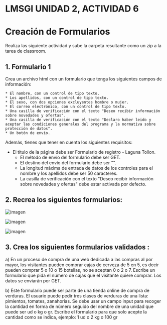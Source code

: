 # LMSGI UNIDAD 2, ACTIVIDAD 6
# Creación de Formularios
Realiza las siguiente actividad y sube la carpeta resultante como un zip a la tarea de classroom. 

## **1. Formulario 1**

Crea un archivo html con un formulario que tenga los siguientes campos de información:

    * El nombre, con un control de tipo texto.
    * Los apellidos, con un control de tipo texto.
    * El sexo, con dos opciones excluyentes hombre o mujer.
    * El correo electrónico, con un control de tipo texto.
    * Una casilla de verificación con el texto "Deseo recibir información sobre novedades y ofertas".
    * Una casilla de verificación con el texto "Declaro haber leido y aceptar las condiciones generales del programa y la normativa sobre protección de datos".
    * Un botón de envío.

Además, tienes que tener en cuenta los siguientes requisitos:
* El título de la página debe ser Formulario de registro - Laguna Tollon.
    * El método de envío del formulario debe ser GET.
    * El destino del envío del formulario debe ser "".
    * La longitud máxima de entrada de datos de los controles para el nombre y los apellidos debe ser 50 caracteres.
    * La casilla de verificación con el texto "Deseo recibir información sobre novedades y ofertas" debe estar activada por defecto.

  
## **2. Recrea los siguientes formularios:**


![imagen](https://github.com/teacherandresf/lmsgi_u2_a5/assets/145907219/16dc2bad-73df-4de4-8e72-9a8ae757c49b)


![imagen](https://github.com/teacherandresf/lmsgi_u2_a5/assets/145907219/8e9c4035-7f0a-4841-99ae-f4f1cd923d53)


![imagen](https://github.com/teacherandresf/lmsgi_u2_a5/assets/145907219/c5f85b34-ba68-43ff-ac55-720b060ffd3c)


## **3. Crea los siguientes formularios validados :**

a) En un proceso de compra de una web dedicada a las compras al por mayor, los visitantes pueden comprar cajas de cerveza de 5 en 5, es decir pueden comprar 5 o 10 o 15 botellas, no se aceptan 0 o 2 o 7. Escribe un formulario que pida el número de cajas que el visitante quiere comprar. Los datos se enviarán por GET.

b) Este formulario puede ser parte de una tienda online de compra de verduras. El usuario puede pedir tres clases de verduras de una lista: pimientos, tomates, zanahorias. Se debe usar un campo input para recoger la cantidad en forma de número seguido del nombre de una unidad que puede ser ud o kg o gr. Escribe el formulario para que solo acepte la cantidad como se indica, ejemplo: 1 ud o 2 kg o 100 gr 

